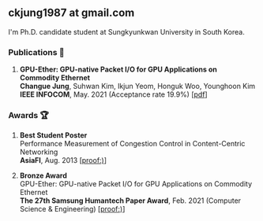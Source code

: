 ## ckjung1987 at gmail.com  


I'm Ph.D. candidate student at Sungkyunkwan University in South Korea.  

### Publications 📝
1. **GPU-Ether: GPU-native Packet I/O for GPU Applications on Commodity Ethernet**  
   **Changue Jung**, Suhwan Kim, Ikjun Yeom, Honguk Woo, Younghoon Kim  
   **IEEE INFOCOM**, May. 2021 (Acceptance rate 19.9%) [[pdf](https://ckjung1987.github.io/papers/INFOCOM_21_GPU_Ether.pdf)]



### Awards 🏆

1. **Best Student Poster**  
   Performance Measurement of Congestion Control in Content-Centric Networking  
   **AsiaFI**, Aug. 2013 [[proof:)](https://ckjung1987.github.io/asiafi13.jpg)]  
   

2. **Bronze Award**  
   GPU-Ether: GPU-native Packet I/O for GPU Applications on Commodity Ethernet  
   **The 27th Samsung Humantech Paper Award**, Feb. 2021 (Computer Science & Engineering) [[proof:)](https://ckjung1987.github.io/humantech_27th.jpg)]
